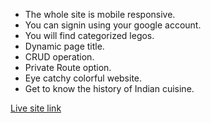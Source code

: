 * The whole site is mobile responsive.
* You can signin using your google account.
* You will find categorized legos.
* Dynamic page title.
* CRUD operation.
* Private Route option.
* Eye catchy colorful website.
* Get to know the history of Indian cuisine.

[Live site link]()